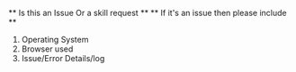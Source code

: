 ** Is this an Issue Or a skill request **
** If it's an issue then please include **
1. Operating System
2. Browser used
3. Issue/Error Details/log
